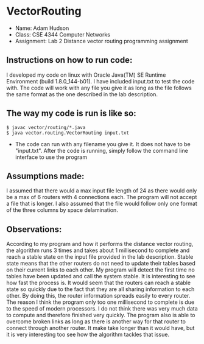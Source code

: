 # VectorRouting
  - Name: Adam Hudson
  - Class: CSE 4344 Computer Networks
  - Assignment: Lab 2 Distance vector routing programming assignment
  
## Instructions on how to run code:
I developed my code on linux with Oracle Java(TM) SE Runtime Environment (build 1.8.0_144-b01). I have included input.txt to test the code with. The code will work with any file you give it as long as the file follows the same format as the one described in the lab description.

## The way my code is run is like so:
```
$ javac vector/routing/*.java 
$ java vector.routing.VectorRouting input.txt
```
- The code can run with any filename you give it. It does not have to be "input.txt". After the code is running, simply follow the command line interface to use the program

## Assumptions made:
I assumed that there would a max input file length of 24 as there would only be a max of 6 routers with 4 connections each. The program will not accept a file that is longer.  I also assumed that the file would follow only one format of the three columns by space delamination.

## Observations:
According to my program and how it performs the distance vector routing, the algorithm runs 3 times and takes about 1 millisecond to complete and reach a stable state on the input file provided in the lab description. Stable state means that the other routers do not need to update their tables based on their current links to each other. My program will detect the first time no tables have been updated and call the system stable. It is interesting to see how fast the process is. It would seem that the routers can reach a stable state so quickly due to the fact that they are all sharing information to each other. By doing this, the router information spreads easily to every router. The reason I think the program only too one millisecond to complete is due to the speed of modern processors. I do not think there was very much data to compute and therefore finished very quickly. The program also is able to overcome broken links as long as there is another way for that router to connect through another router. It make take longer than it would have, but it is very interesting too see how the algorithm tackles that issue.
